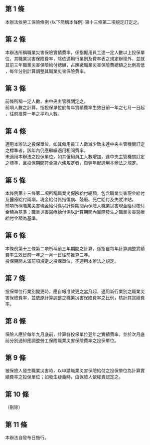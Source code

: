 第 1 條
-------
本辦法依勞工保險條例 (以下簡稱本條例) 第十三條第二項規定訂定之。

第 2 條
-------
本辦法所稱職業災害保險實績費率，係指僱用員工達一定人數以上投保單  
位，其職業災害保險費率，除依適用行業別及費率表之規定辦理外，並就  
其前三年職業災害保險給付總額，占應繳職業災害保險費總額之比例高低  
，每年分別計算調整其職業災害保險費率。

第 3 條
-------
前條所稱一定人數，由中央主管機關定之。  
前項人數之計算，指投保單位於每年實績費率生效日前一年之七月一日起  
，往前推算一年之平均人數。

第 4 條
-------
適用本辦法之投保單位，如其僱用員工人數減少致未達中央主管機關訂定  
之標準者，該年內仍應繼續適用相同費率。  
未適用本辦法之投保單位，如其僱用員工人數增加，達中央主管機關訂定  
之標準，且投保期間符合第六條規定者，自翌年起適用本辦法之規定。

第 5 條
-------
本條例第十三條第二項所稱職業災保險給付總額，包含職業災害現金給付  
及醫療給付兩項，現金給付係指傷病、殘廢、死亡給付及失蹤津貼。  
前項所稱職業災害現金給付係以計算期間內保險人職業災害現金給付核付  
金額為基準；職業災害醫療給付係以計算期間內實際發生之職業災害醫療  
給付金額為基準。

第 6 條
-------
本條例第十三條第二項所稱前三年期間之計算，係指自每年計算調整實績  
費率生效日前一年之一月一日往前推算三年。  
投保期間未滿前項規定之投保單位，不適用本辦法之規定。

第 7 條
-------
投保單位行業別變更時，應自報准效更之當月起，適用新行業別之職業災  
害保險費率，並依原計算調整之職業災害保險費率之比例，核計其實績費  
率。

第 8 條
-------
保險人應於每年九月底前，計算各投保單位翌年之實績費率，並於次月底  
前分別通知應調整勞工保險職業災害保險費率之投保單位。

第 9 條
-------
被保險人發生職業災害時，以申請職業災害保險給付之投保單位為計算實  
績費率之投保單位；如發生疑義時，由保險人依權責認定之。

第 10 條
--------
（刪除）

第 11 條
--------
本辦法自發布日施行。


